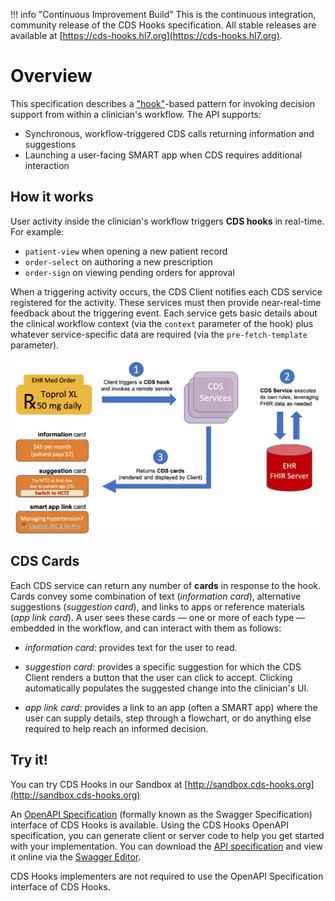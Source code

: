 !!! info "Continuous Improvement Build"
    This is the continuous integration, community release of the CDS Hooks specification. All stable releases are available at [https://cds-hooks.hl7.org](https://cds-hooks.hl7.org).      

# Overview

This specification describes a
["hook"](http://en.wikipedia.org/wiki/Hooking)-based pattern for invoking
decision support from within a clinician's workflow. The API supports:

 * Synchronous, workflow-triggered CDS calls returning information and suggestions
 * Launching a user-facing SMART app when CDS requires additional interaction

## How it works

User activity inside the clinician's workflow triggers **CDS hooks** in real-time.  For example:

* `patient-view` when opening a new patient record
* `order-select` on authoring a new prescription
* `order-sign` on viewing pending orders for approval

When a triggering activity occurs, the CDS Client notifies each CDS service registered for the activity. These services must then provide near-real-time feedback about the triggering event. Each service gets basic details about the clinical workflow 
context (via the `context` parameter of the hook) plus whatever
service-specific data are required (via the `pre-fetch-template` parameter).

![CDS Hooks Overview](images/overview.png)

## CDS Cards

Each CDS service can return any number of **cards** in response to the hook.
Cards convey some combination of text (*information card*), alternative
suggestions (*suggestion card*), and links to apps or reference
materials (*app link card*). A user sees these cards — one or more of each type
— embedded in the workflow, and can interact with them as follows:

* *information card*: provides text for the user to read.

* *suggestion card*: provides a specific suggestion for which the CDS Client renders a button that the user can click to accept. Clicking automatically populates the suggested change into the clinician's UI.

* *app link card*: provides a link to an app (often a SMART app) where the user can supply details, step through a flowchart, or do anything else required to help reach an informed decision.

## Try it!

You can try CDS Hooks in our Sandbox at [http://sandbox.cds-hooks.org](http://sandbox.cds-hooks.org)

An [OpenAPI Specification](https://www.openapis.org/) (formally known as the Swagger Specification) interface of CDS Hooks is available. Using the CDS Hooks OpenAPI specification, you can generate client or server code to help you get started with your implementation. You can download the [API specification](https://github.com/cds-hooks/api) and view it online via the [Swagger Editor](http://editor.swagger.io/?url=https://raw.githubusercontent.com/cds-hooks/api/master/cds-hooks.yaml).

CDS Hooks implementers are not required to use the OpenAPI Specification interface of CDS Hooks.
